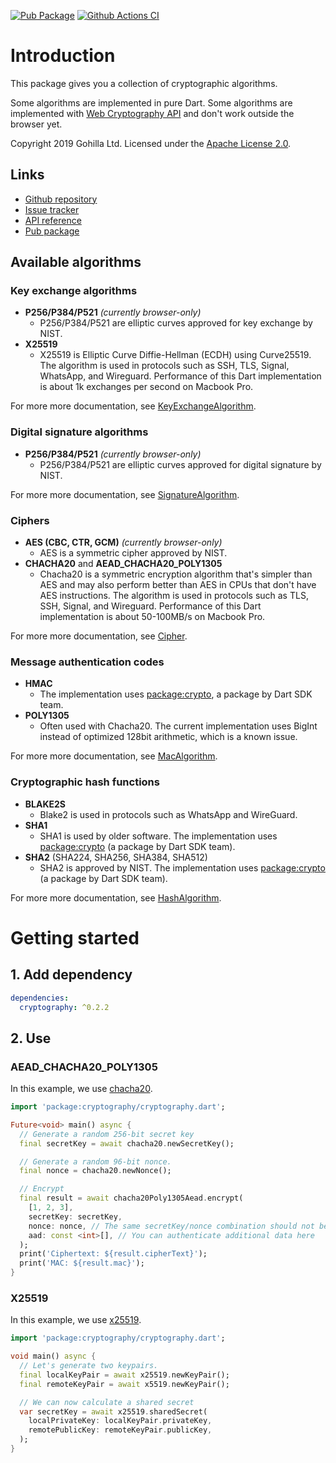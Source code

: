[![Pub Package](https://img.shields.io/pub/v/cryptography.svg)](https://pub.dev/packages/cryptography)
[![Github Actions CI](https://github.com/dint-dev/cryptography/workflows/Dart%20CI/badge.svg)](https://github.com/dint-dev/cryptography/actions?query=workflow%3A%22Dart+CI%22)

# Introduction
This package gives you a collection of cryptographic algorithms.

Some algorithms are implemented in pure Dart. Some algorithms are implemented with
[Web Cryptography API](https://developer.mozilla.org/en-US/docs/Web/API/Web_Crypto_API) and don't
work outside the browser yet.

Copyright 2019 Gohilla Ltd. Licensed under the [Apache License 2.0](LICENSE).

## Links
  * [Github repository](https://github.com/dint-dev/cryptography)
  * [Issue tracker](https://github.com/dint-dev/cryptography/issues)
  * [API reference](https://pub.dev/documentation/cryptography/latest/)
  * [Pub package](https://pub.dev/packages/cryptography)

## Available algorithms
### Key exchange algorithms
  * __P256/P384/P521__ _(currently browser-only)_
    * P256/P384/P521 are elliptic curves approved for key exchange by NIST.
  * __X25519__
    * X25519 is Elliptic Curve Diffie-Hellman (ECDH) using Curve25519. The algorithm is used in
      protocols such as SSH, TLS, Signal, WhatsApp, and Wireguard. Performance of this Dart
      implementation is about 1k exchanges per second on Macbook Pro.

For more more documentation, see [KeyExchangeAlgorithm](https://pub.dev/documentation/cryptography/latest/cryptography/KeyExchangeAlgorithm-class.html).

### Digital signature algorithms
  * __P256/P384/P521__ _(currently browser-only)_
    * P256/P384/P521 are elliptic curves approved for digital signature by NIST.

For more more documentation, see [SignatureAlgorithm](https://pub.dev/documentation/cryptography/latest/cryptography/SignatureAlgorithm-class.html).

### Ciphers
  * __AES (CBC, CTR, GCM)__ _(currently browser-only)_
    * AES is a symmetric cipher approved by NIST.
  * __CHACHA20__ and __AEAD_CHACHA20_POLY1305__
    * Chacha20 is a symmetric encryption algorithm that's simpler than AES and may also perform
      better than AES in CPUs that don't have AES instructions. The algorithm is used in protocols
      such as TLS, SSH, Signal, and Wireguard. Performance of this Dart implementation is about
      50-100MB/s on Macbook Pro.

For more more documentation, see [Cipher](https://pub.dev/documentation/cryptography/latest/cryptography/Cipher-class.html).

### Message authentication codes
  * __HMAC__
    * The implementation uses [package:crypto](https://pub.dev/packages/crypto), a package by
      Dart SDK team.
  * __POLY1305__
    * Often used with Chacha20. The current implementation uses BigInt instead of optimized 128bit
      arithmetic, which is a known issue.

For more more documentation, see [MacAlgorithm](https://pub.dev/documentation/cryptography/latest/cryptography/MacAlgorithm-class.html).

### Cryptographic hash functions
  * __BLAKE2S__
    * Blake2 is used in protocols such as WhatsApp and WireGuard.
  * __SHA1__
    * SHA1 is used by older software. The implementation uses [package:crypto](https://pub.dev/packages/crypto) (a package by Dart SDK team).
  * __SHA2__ (SHA224, SHA256, SHA384, SHA512)
    * SHA2 is approved by NIST. The implementation uses
      [package:crypto](https://pub.dev/packages/crypto) (a package by Dart SDK team).

For more more documentation, see [HashAlgorithm](https://pub.dev/documentation/cryptography/latest/cryptography/HashAlgorithm-class.html).


# Getting started
## 1. Add dependency
```yaml
dependencies:
  cryptography: ^0.2.2
```

## 2. Use
### AEAD_CHACHA20_POLY1305
In this example, we use [chacha20](https://pub.dev/documentation/cryptography/latest/cryptography/chacha20Poly1305Aead-constant.html).
```dart
import 'package:cryptography/cryptography.dart';

Future<void> main() async {
  // Generate a random 256-bit secret key
  final secretKey = await chacha20.newSecretKey();

  // Generate a random 96-bit nonce.
  final nonce = chacha20.newNonce();

  // Encrypt
  final result = await chacha20Poly1305Aead.encrypt(
    [1, 2, 3],
    secretKey: secretKey,
    nonce: nonce, // The same secretKey/nonce combination should not be used twice
    aad: const <int>[], // You can authenticate additional data here
  );
  print('Ciphertext: ${result.cipherText}');
  print('MAC: ${result.mac}');
}
```

### X25519
In this example, we use [x25519](https://pub.dev/documentation/cryptography/latest/cryptography/x25519-constant.html).
```dart
import 'package:cryptography/cryptography.dart';

void main() async {
  // Let's generate two keypairs.
  final localKeyPair = await x25519.newKeyPair();
  final remoteKeyPair = await x5519.newKeyPair();

  // We can now calculate a shared secret
  var secretKey = await x25519.sharedSecret(
    localPrivateKey: localKeyPair.privateKey,
    remotePublicKey: remoteKeyPair.publicKey,
  );
}
```

